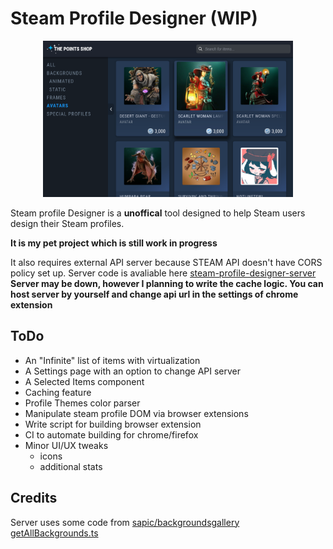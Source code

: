 # Steam Profile Designer (WIP)

<p align="center">
  <img src="./public/app_screenshot.png" alt="Early app screenshot" width="400"/>
</p>

Steam profile Designer is a **unoffical** tool designed to help Steam users design their Steam profiles.

**It is my pet project which is still work in progress**

It also requires external API server because STEAM API doesn't have CORS policy set up.
Server code is avaliable here [steam-profile-designer-server](https://github.com/kyceblake/steam-profile-designer-server)
**Server may be down, however I planning to write the cache logic. You can host server by yourself and change api url in the settings of chrome extension**

## ToDo

- An "Infinite" list of items with virtualization
- A Settings page with an option to change API server
- A Selected Items component
- Caching feature
- Profile Themes color parser
- Manipulate steam profile DOM via browser extensions
- Write script for building browser extension
- CI to automate building for chrome/firefox
- Minor UI/UX tweaks
  - icons
  - additional stats

## Credits

Server uses some code from [sapic/backgroundsgallery getAllBackgrounds.ts](https://github.com/sapic/backgroundsgallery/blob/master/utils/backgrounds/getAllBackgrounds.ts)
